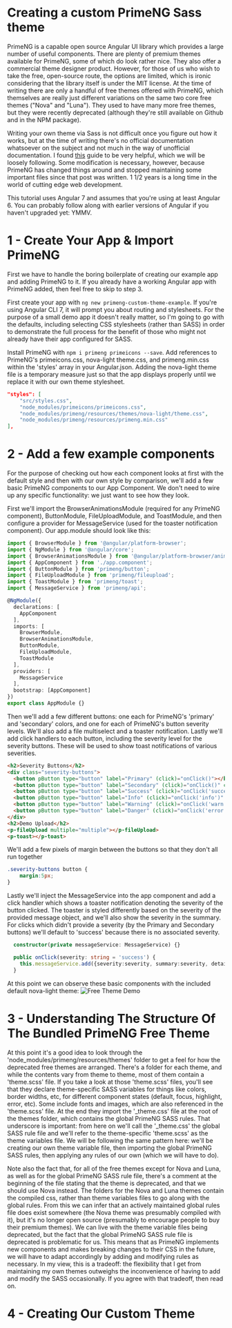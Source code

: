 # Creating a custom PrimeNG Sass theme

PrimeNG is a capable open source Angular UI library which provides a large number of useful components.  There are plenty of premium themes available for PrimeNG, some of which do look rather nice.  They also offer a commercial theme designer product.  However, for those of us who wish to take the free, open-source route, the options are limited, which is ironic considering that the library itself is under the MIT license.  At the time of writing there are only a handful of free themes offered with PrimeNG, which themselves are really just different variations on the same two core free themes ("Nova" and "Luna").  They used to have many more free themes, but they were recently deprecated (although they're still available on Github and in the NPM package).

Writing your own theme via Sass is not difficult once you figure out how it works, but at the time of writing there's no official documentation whatsoever on the subject and not much in the way of unofficial documentation.  I found [this](https://medium.com/@OlegVaraksin/simple-ways-to-create-a-new-theme-in-primeng-12d9bbe3fc60) guide to be very helpful, which we will be loosely following.  Some modification is necessary, however, because PrimeNG has changed things around and stopped maintaining some important files since that post was written.  1 1/2 years is a long time in the world of cutting edge web development.

This tutorial uses Angular 7 and assumes that you're using at least Angular 6.  You can probably follow along with earlier versions of Angular if you haven't upgraded yet: YMMV.

# 1 - Create Your App & Import PrimeNG
First we have to handle the boring boilerplate of creating our example app and adding PrimeNG to it.  If you already have a working Angular app with PrimeNG added, then feel free to skip to step 3.

First create your app with `ng new primeng-custom-theme-example`.  If you're using Angular CLI 7, it will prompt you about routing and stylesheets.  For the purpose of a small demo app it doesn't really matter, so I'm going to go with the defaults, including selecting CSS stylesheets (rather than SASS) in order to demonstrate the full process for the benefit of those who might not already have their app configured for SASS.

Install PrimeNG with `npm i primeng primeicons --save`.  Add references to PrimeNG's primeicons.css, nova-light theme.css, and primeng.min.css within the 'styles' array in your Angular.json.  Adding the nova-light theme file is a temporary measure just so that the app displays properly until we replace it with our own theme stylesheet.
```json
"styles": [
    "src/styles.css",
    "node_modules/primeicons/primeicons.css",
    "node_modules/primeng/resources/themes/nova-light/theme.css",
    "node_modules/primeng/resources/primeng.min.css"
],
```

# 2 - Add a few example components
For the purpose of checking out how each component looks at first with the default style and then with our own style by comparison, we'll add a few basic PrimeNG components to our App Component.  We don't need to wire up any specific functionality: we just want to see how they look.

First we'll import the BrowserAnimationsModule (required for any PrimeNG component), ButtonModule, FileUploadModule, and ToastModule, and then configure a provider for MessageService (used for the toaster notification component).  Our app.module should look like this:

```typescript
import { BrowserModule } from '@angular/platform-browser';
import { NgModule } from '@angular/core';
import { BrowserAnimationsModule } from '@angular/platform-browser/animations';
import { AppComponent } from './app.component';
import { ButtonModule } from 'primeng/button';
import { FileUploadModule } from 'primeng/fileupload';
import { ToastModule } from 'primeng/toast';
import { MessageService } from 'primeng/api';

@NgModule({
  declarations: [
    AppComponent
  ],
  imports: [
    BrowserModule,
    BrowserAnimationsModule,
    ButtonModule,
    FileUploadModule,
    ToastModule
  ],
  providers: [
    MessageService
  ],
  bootstrap: [AppComponent]
})
export class AppModule {}
```
Then we'll add a few different buttons: one each for PrimeNG's 'primary' and 'secondary' colors, and one for each of PrimeNG's button severity levels.  We'll also add a file multiselect and a toaster notification.  Lastly we'll add click handlers to each button, including the severity level for the severity buttons.  These will be used to show toast notifications of various severities.
```html
<h2>Severity Buttons</h2>
<div class="severity-buttons">
  <button pButton type="button" label="Primary" (click)="onClick()"></button>
  <button pButton type="button" label="Secondary" (click)="onClick()" class="ui-button-secondary"></button>
  <button pButton type="button" label="Success" (click)="onClick('success')" class="ui-button-success"></button>
  <button pButton type="button" label="Info" (click)="onClick('info')" class="ui-button-info"></button>
  <button pButton type="button" label="Warning" (click)="onClick('warn')" class="ui-button-warning"></button>
  <button pButton type="button" label="Danger" (click)="onClick('error')" class="ui-button-danger"></button>
</div>
<h2>Demo Upload</h2>
<p-fileUpload multiple="multiple"></p-fileUpload>
<p-toast></p-toast>
```
We'll add a few pixels of margin between the buttons so that they don't all run together
```css
.severity-buttons button {
    margin:5px;
}
```
Lastly we'll inject the MessageService into the app component and add a click handler which shows a toaster notification
denoting the severity of the button clicked.  The toaster is styled differently based on the severity of the provided
message object, and we'll also show the severity in the summary.  For clicks which didn't provide a severity (by the
Primary and Secondary buttons) we'll default to 'success' because there is no associated severity.
```typescript
  constructor(private messageService: MessageService) {}

  public onClick(severity: string = 'success') {
    this.messageService.add({severity:severity, summary:severity, detail:'You clicked a button!'});
  }
```
At this point we can observe these basic components with the included default nova-light theme:
![Free Theme Demo](https://raw.githubusercontent.com/pfbrowning/primeng-custom-theme-example/master/src/assets/media/free-theme-demo.gif)
# 3 - Understanding The Structure Of The Bundled PrimeNG Free Theme
At this point it's a good idea to look through the 'node_modules/primeng/resources/themes' folder to get a feel for how the deprecated free themes are arranged.  There's a folder for each theme, and while the contents vary from theme to theme, most of them contain a 'theme.scss' file.  If you take a look at those 'theme.scss' files, you'll see that they declare theme-specific SASS variables for things like colors, border widths, etc, for different component states (default, focus, highlight, error, etc).  Some include fonts and images, which are also referenced in the 'theme.scss' file.  At the end they import the '_theme.css' file at the root of the themes folder, which contains the global PrimeNG SASS rules.  That underscore is important: from here on we'll call the '_theme.css' the global SASS rule file and we'll refer to the theme-specific 'theme.scss' as the theme variables file.  We will be following the same pattern here: we'll be creating our own theme variable file, then importing the global PrimeNG SASS rules, then applying any rules of our own (which we will have to do).

Note also the fact that, for all of the free themes except for Nova and Luna, as well as for the global PrimeNG SASS rule file, there's a comment at the beginning of the file stating that the theme is deprecated, and that we should use Nova instead.  The folders for the Nova and Luna themes contain the compiled css, rather than theme variables files to go along with the global rules.  From this we can infer that an actively maintained global rules file does exist somewhere (the Nova theme was presumably compiled with it), but it's no longer open source (presumably to encourage people to buy their premium themes).  We can live with the theme variable files being deprecated, but the fact that the global PrimeNG SASS rule file is deprecated is problematic for us.  This means that as PrimeNG implements new components and makes breaking changes to their CSS in the future, we will have to adapt accordingly by adding and modifying rules as necessary.  In my view, this is a tradeoff: the flexibility that I get from maintaining my own themes outweighs the inconvenience of having to add and modify the SASS occasionally.  If you agree with that tradeoff, then read on.
# 4 - Creating Our Custom Theme